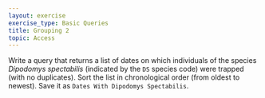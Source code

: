 ```yaml
---
layout: exercise
exercise_type: Basic Queries
title: Grouping 2
topic: Access
---
```


Write a query that returns a list of dates on which individuals of the
species *Dipodomys spectabilis* (indicated by the `DS` species code) were
trapped (with no duplicates). Sort the list in chronological order (from
oldest to newest). Save it as `Dates With Dipodomys Spectabilis`.
